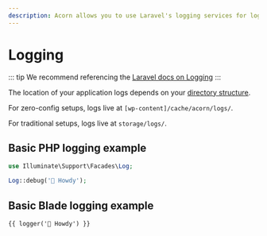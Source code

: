 ```yaml
---
description: Acorn allows you to use Laravel's logging services for logging messages to files, the system error log, and even Slack.
---
```


# Logging

::: tip
We recommend referencing the [Laravel docs on Logging](https://laravel.com/docs/8.x/logging)
:::

The location of your application logs depends on your [directory structure](/acorn/docs/directory-structure/).

For zero-config setups, logs live at `[wp-content]/cache/acorn/logs/`.

For traditional setups, logs live at `storage/logs/`.

## Basic PHP logging example

```php
use Illuminate\Support\Facades\Log;

Log::debug('👋 Howdy');
```

## Basic Blade logging example

```blade
{{ logger('👋 Howdy') }}
```
